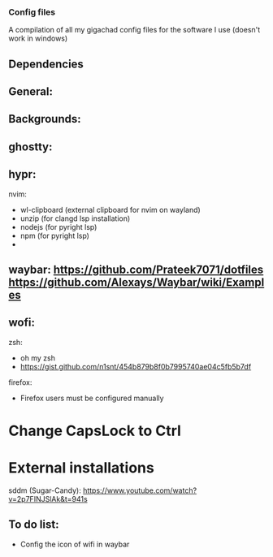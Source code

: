 ### Config files
 A compilation of all my gigachad config files for the software I use (doesn't work in windows)

## Dependencies
General:
- 

Backgrounds: 
- 

ghostty:
- 

hypr:
- 

nvim:
- wl-clipboard (external clipboard for nvim on wayland)
- unzip (for clangd lsp installation)
- nodejs (for pyright lsp)
- npm (for pyright lsp)
- 

waybar:
https://github.com/Prateek7071/dotfiles
https://github.com/Alexays/Waybar/wiki/Examples
- 

wofi:
- 

zsh:
- oh my zsh
- https://gist.github.com/n1snt/454b879b8f0b7995740ae04c5fb5b7df

firefox:
- Firefox users must be configured manually


# Change CapsLock to Ctrl

# External installations
sddm (Sugar-Candy):
https://www.youtube.com/watch?v=2p7FINJSlAk&t=941s

## To do list:
- Config the icon of wifi in waybar

